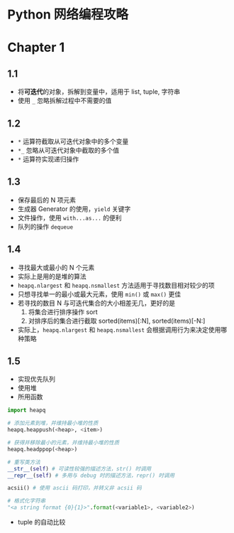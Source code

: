 # Python 网络编程攻略

# Chapter 1

## 1.1
- 将**可迭代**的对象，拆解到变量中，适用于 list, tuple, 字符串
- 使用 `_` 忽略拆解过程中不需要的值

## 1.2
- `*` 运算符截取从可迭代对象中的多个变量
- `*_` 忽略从可迭代对象中截取的多个值
- `*` 运算符实现递归操作

## 1.3
- 保存最后的 N 项元素
- 生成器 Generator 的使用，`yield` 关键字
- 文件操作，使用 `with...as...` 的便利
- 队列的操作 `dequeue`

## 1.4
- 寻找最大或最小的 N 个元素
- 实际上是用的是堆的算法
- `heapq.nlargest` 和 `heapq.nsmallest` 方法适用于寻找数目相对较少的项
- 只想寻找单一的最小或最大元素，使用 `min()` 或 `max()` 更佳
- 若寻找的数目 N 与可迭代集合的大小相差无几，更好的是
	1. 将集合进行排序操作 sort
	2. 对排序后的集合进行截取 sorted(items)[:N], sorted(items)[-N:]
- 实际上，`heapq.nlargest` 和 `heapq.nsmallest` 会根据调用行为来决定使用哪种策略

## 1.5
- 实现优先队列
- 使用堆
- 所用函数

```py
import heapq

# 添加元素到堆，并维持最小堆的性质
heapq.heappush(<heap>, <item>)

# 获得并移除最小的元素，并维持最小堆的性质
heapq.headppop(<heap>)

# 重写类方法
__str__(self) # 可读性较强的描述方法，str() 时调用
__repr__(self) # 多用与 debug 时的描述方法，repr() 时调用

acsii() # 使用 ascii 码打印，并转义非 acsii 码

# 格式化字符串
"<a string format {0}{1}>".format(<variable1>, <variable2>)
```

- tuple 的自动比较

